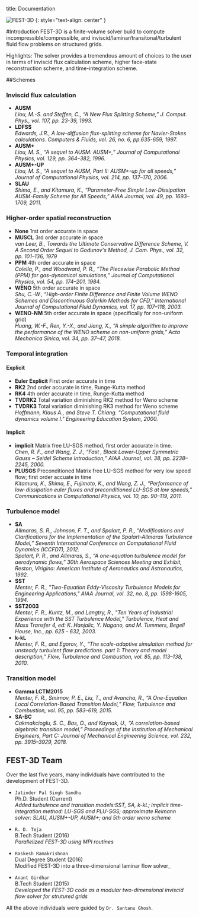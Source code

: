 title: Documentation

![FEST-3D](|media|/FEST3D.png)
{: style="text-align: center" }

#Introduction
FEST-3D is a finite-volume solver build to compute incompressible/compressible, and inviscid/laminar/transitonal/turbulent fluid flow problems on structured grids.

Highlights: The solver provides a tremendous amount of choices to the user in terms of inviscid flux calculation
scheme, higher face-state reconstruction scheme, and time-integration scheme.

##Schemes
### Inviscid flux calculation
* __AUSM__   
_Liou, M.-S. and Steffen, C., “A New Flux Splitting Scheme,” J. Comput. Phys., vol. 107, pp. 23-39, 1993._
* __LDFSS__  
_Edwards, J.R., A low-diffusion flux-splitting scheme for Navier-Stokes calculations. Computers & Fluids, vol. 26, no. 6, pp.635-659, 1997._
* __AUSM+__  
_Liou, M. S., “A sequel to AUSM: AUSM+,” Journal of Computational Physics, vol. 129, pp. 364–382, 1996._
* __AUSM+-UP__  
_Liou, M. S., “A sequel to AUSM, Part II: AUSM+-up for all speeds,” Journal of Computational Physics, vol. 214, pp. 137–170, 2006._
* __SLAU__  
_Shima, E., and Kitamura, K., “Parameter-Free Simple Low-Dissipation AUSM-Family Scheme for All Speeds,” AIAA Journal, vol. 49, pp. 1693–1709, 2011._
### Higher-order spatial reconstruction
* __None__ 1rst order accurate in space
* __MUSCL__ 3rd order accurate in space  
_van Leer, B., Towards the Ultimate Conservative Difference Scheme, V. A Second Order Sequel to Godunov's Method, J. Com. Phys., vol. 32, pp. 101–136, 1979_
* __PPM__ 4th order accurate in space  
_Colella, P., and Woodward, P. R., “The Piecewise Parabolic Method (PPM) for gas-dynamical simulations,” Journal of Computational Physics, vol. 54, pp. 174–201, 1984._
* __WENO__ 5th order accurate in space  
_Shu, C.-W., “High-order Finite Difference and Finite Volume WENO Schemes and Discontinuous Galerkin Methods for CFD,” International Journal of Computational Fluid Dynamics, vol. 17, pp. 107–118, 2003._
* __WENO-NM__ 5th order accurate in space (specifically for non-uniform grid)  
_Huang, W.-F., Ren, Y.-X., and Jiang, X., “A simple algorithm to improve the performance of the WENO scheme on non-uniform grids,” Acta Mechanica Sinica, vol. 34, pp. 37–47, 2018._

### Temporal integration
#### Explicit
* __Euler Explicit__ First order accurate in time
* __RK2__ 2nd order accurate in time, Runge-Kutta method
* __RK4__ 4th order accurate in time, Runge-Kutta method
* __TVDRK2__ Total variation diminishing RK2 method for Weno scheme
* __TVDRK3__ Total variation diminishing RK3 method for Weno scheme  
_Hoffmann, Klaus A., and Steve T. Chiang. "Computational fluid dynamics volume I." Engineering Education System, 2000._

#### Implicit
* __implicit__ Matrix free LU-SGS method, first order accurate in time.  
_Chen, R. F., and Wang, Z. J., “Fast , Block Lower-Upper Symmetric Gauss – Seidel Scheme Introduction,” AIAA Journal, vol. 38, pp. 2238–2245, 2000._  
* __PLUSGS__ Preconditioned Matrix free LU-SGS method for very low speed flow; first order accuate in time  
_Kitamura, K., Shima, E., Fujimoto, K., and Wang, Z. J., “Performance of low-dissipation euler fluxes and preconditioned LU-SGS at low speeds,” Communications in Computational Physics, vol. 10, pp. 90–119, 2011._

### Turbulence model
* __SA__   
_Allmaras, S. R., Johnson, F. T., and Spalart, P. R., “Modifications and Clarifications for the Implementation of the Spalart-Allmaras Turbulence Model,” Seventh International Conference on Computational Fluid Dynamics (ICCFD7), 2012._<br>
_Spalart, P. R., and Allmaras, S., “A one-equation turbulence model for aerodynamic flows,” 30th Aerospace Sciences Meeting and Exhibit, Reston, Virigina: American Institute of Aeronautics and Astronautics, 1992._
* __SST__   
_Menter, F. R., "Two-Equation Eddy-Viscosity Turbulence Models for Engineering Applications," AIAA Journal, vol. 32, no. 8, pp. 1598-1605, 1994._
* __SST2003__   
_Menter, F. R., Kuntz, M., and Langtry, R., "Ten Years of Industrial Experience with the SST Turbulence Model," Turbulence, Heat and Mass Transfer 4, ed: K. Hanjalic, Y. Nagano, and M. Tummers, Begell House, Inc., pp. 625 - 632, 2003._
* __k-kL__   
_Menter, F. R., and Egorov, Y., “The scale-adaptive simulation method for unsteady turbulent flow predictions. part 1: Theory and model description,” Flow, Turbulence and Combustion, vol. 85, pp. 113–138, 2010._

### Transition model
* __Gamma LCTM2015__   
_Menter, F. R., Smirnov, P. E., Liu, T., and Avancha, R., “A One-Equation Local Correlation-Based Transition Model,” Flow, Turbulence and Combustion, vol. 95, pp. 583–619, 2015._
* __SA-BC__   
_Cakmakcioglu, S. C., Bas, O., and Kaynak, U., “A correlation-based algebraic transition model,” Proceedings of the Institution of Mechanical Engineers, Part C: Journal of Mechanical Engineering Science, vol. 232, pp. 3915–3929, 2018._


## FEST-3D Team
Over the last five years, many individuals have contributed to the development of FEST-3D. 

* ```Jatinder Pal Singh Sandhu```  
  Ph.D. Student (Current)  
  _Added turbulence and transition models:SST, SA, k-kL; implicit time-integration method: LU-SGS and PLU-SGS; approximate Reimann solver: SLAU, AUSM+-UP, AUSM+; and 5th order weno scheme_   

* ```R. D. Teja```  
   B.Tech Student (2016)  
  _Parallelized FEST-3D using MPI routines_  
 
* ```Raskesh Ramakrishnan```  
   Dual Degree Student (2016)   
  Modified FEST-3D into a three-dimensional laminar flow solver_   

* ```Anant Girdhar```  
    B.Tech Student (2015)   
  _Developed the FEST-3D code as a modular two-dimensional inviscid flow solver for strutured grids_  

All the above individuals were guided by ```Dr. Santanu Ghosh```.
